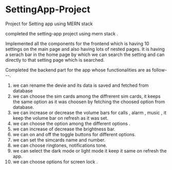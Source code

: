# SettingApp-Project
Project for Setting app using MERN stack


completed the setting-app project using mern stack .


Implemented all the components for the frontend which is having 10 settings on the main page and 
also having lots of nested pages.
It is having a serach bar in the home page by which we can search the setting and can directly to that setting page which is searched.


Completed the backend part for the app whose functionalities are as follow---.
1. we can rename the devie and its data is saved and fetched from database
2. we can choose the sim cards among the diffrerent sim cards, it keeps the same option as it was choosen by fetching the choosed option from database.
3. we can increase or decrease the volume bars for calls , alarm , music , it keep the volume bar on refresh as it was set.
4. we can choose the option among the different options .
5. we can increase of decrease the brightness bar.
6. we can on and off the toggle buttons for different options.
7. we can set the simcards name and number.
8. we can choose ringtones, notifications tone.
9. we can select the dark mode or light mode it keep it same on refresh the app.
10. we can choose options for screen lock .
